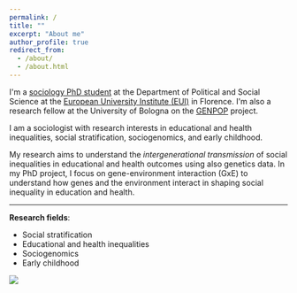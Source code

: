 ```yaml
---
permalink: /
title: ""
excerpt: "About me"
author_profile: true
redirect_from: 
  - /about/
  - /about.html
---
```




I'm a [sociology PhD student](https://www.eui.eu/people?id=gaia-ghirardi) at the Department of Political and Social Science at the [European University Institute (EUI)](https://www.eui.eu/en/academic-units/political-and-social-sciences) in Florence. I'm also a research fellow at the University of Bologna on the [GENPOP](http://genpop.org) project. 

I am a sociologist with research interests in educational and health inequalities, social stratification, sociogenomics, and early childhood. 

My research aims to understand the *intergenerational transmission* of social inequalities in educational and health outcomes using also genetics data. In my PhD project, I focus on gene-environment interaction (GxE) to understand how genes and the environment interact in shaping social inequality in education and health. 


---

**Research fields**:   
* Social stratification
* Educational and health inequalities
* Sociogenomics
* Early childhood

  

![](http://gaiaghirardi.github.io/images/bybike1.jpeg)



